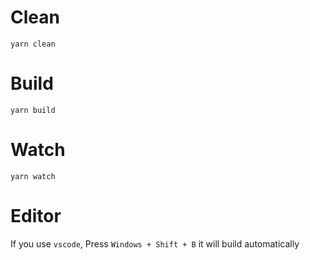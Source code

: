 
# Clean 
```
yarn clean
```

# Build
```
yarn build
```

# Watch

```
yarn watch
```


# Editor
If you use `vscode`, Press `Windows + Shift + B` it will build automatically
